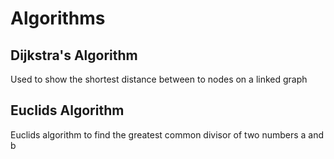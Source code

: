 # Algorithms
## Dijkstra's Algorithm
Used to show the shortest distance between to nodes on a linked graph

## Euclids Algorithm
Euclids algorithm to find the greatest common divisor of two numbers a and b
